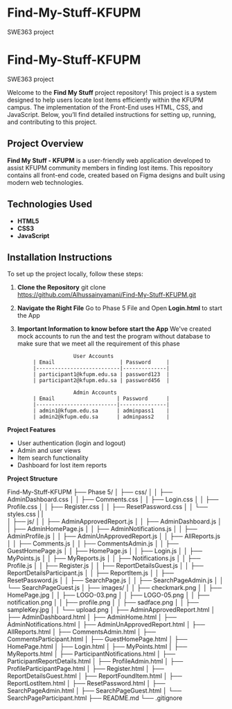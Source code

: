 # Find-My-Stuff-KFUPM
SWE363 project
# Find-My-Stuff-KFUPM
SWE363 project

Welcome to the **Find My Stuff** project repository!
This project is a system designed to help users locate lost items efficiently within the KFUPM campus. The implementation of the Front-End uses HTML, CSS, and JavaScript. Below, you’ll find detailed instructions for setting up, running, and contributing to this project.

## Project Overview
**Find My Stuff - KFUPM** is a user-friendly web application developed to assist KFUPM community members in finding lost items. This repository contains all front-end code, created based on Figma designs and built using modern web technologies.

## Technologies Used
- **HTML5**
- **CSS3**
- **JavaScript**

## Installation Instructions

To set up the project locally, follow these steps:

1. **Clone the Repository**
   git clone https://github.com/Alhussainyamani/Find-My-Stuff-KFUPM.git

2. **Navigate the Right File**
    Go to Phase 5 File and Open **Login.html** to start the App

3. **Important Information to know before start the App**
    We've created  mock accounts to run the and test the program without database to make sure that we meet all the requirement of this phase
   
                         User Accounts
            | Email                     | Password     |
            |---------------------------|--------------|
            | participant1@kfupm.edu.sa | password123  |
            | participant2@kfupm.edu.sa | password456  |

                         Admin Accounts
            | Email                    | Password      |
            |--------------------------|---------------|
            | admin1@kfupm.edu.sa      | adminpass1    |
            | admin2@kfupm.edu.sa      | adminpass2    |

**Project Features**
- User authentication (login and logout)
- Admin and user views
- Item search functionality
- Dashboard for lost item reports

**Project Structure**

Find-My-Stuff-KFUPM
├── Phase 5/
│   ├── css/
│   │   ├── AdminDashboard.css
│   │   ├── Comments.css
│   │   ├── Login.css
│   │   ├── Profile.css
│   │   ├── Register.css
│   │   ├── ResetPassword.css
│   │   └── styles.css
|   |   
│   ├── js/
│   │   ├── AdminApprovedReport.js
│   │   ├── AdminDashboard.js
│   │   ├── AdminHomePage.js
│   │   ├── AdminNotifications.js
│   │   ├── AdminProfile.js
│   │   ├── AdminUnApprovedReport.js
│   │   ├── AllReports.js
│   │   ├── Comments.js
│   │   ├── CommentsAdmin.js
│   │   ├── GuestHomePage.js
│   │   ├── HomePage.js
│   │   ├── Login.js
│   │   ├── MyPoints.js
│   │   ├── MyReports.js
│   │   ├── Notifications.js
│   │   ├── Profile.js
│   │   ├── Register.js
│   │   ├── ReportDetailsGuest.js
│   │   ├── ReportDetailsParticipant.js
│   │   ├── ReportItem.js
│   │   ├── ResetPassword.js
│   │   ├── SearchPage.js
│   │   ├── SearchPageAdmin.js
│   │   └── SearchPageGuest.js
│   ├── images/
│   │   ├── checkmark.png
│   │   ├── HomePage.jpg
│   │   ├── LOGO-03.png
│   │   ├── LOGO-05.png
│   │   ├── notification.png
│   │   ├── profile.png
│   │   ├── sadface.png
│   │   ├── sampleKey.jpg
│   │   └── upload.png
│   ├── AdminApprovedReport.html
│   ├── AdminDashboard.html
│   ├── AdminHome.html
│   ├── AdminNotifications.html
│   ├── AdminUnApprovedReport.html
│   ├── AllReports.html
│   ├── CommentsAdmin.html
│   ├── CommentsParticipant.html
│   ├── GuestHomePage.html
│   ├── HomePage.html
│   ├── Login.html
│   ├── MyPoints.html
│   ├── MyReports.html
│   ├── ParticipantNotifications.html
│   ├── ParticipantReportDetails.html
│   ├── ProfileAdmin.html
│   ├── ProfileParticipantPage.html
│   ├── Register.html
│   ├── ReportDetailsGuest.html
│   ├── ReportFoundItem.html
│   ├── ReportLostItem.html
│   ├── ResetPassword.html
│   ├── SearchPageAdmin.html
│   ├── SearchPageGuest.html
│   └── SearchPageParticipant.html
├── README.md
└── .gitignore
